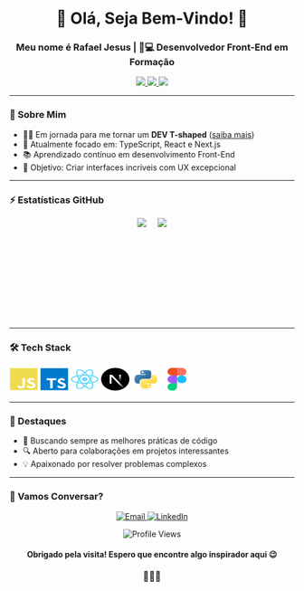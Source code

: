 <h1 align="center">🌌 Olá, Seja Bem-Vindo! 🌌</h1>

<h3 align="center">
  Meu nome é Rafael Jesus | 👨💻 Desenvolvedor Front-End em Formação
</h3>

<p align="center">
  <a href="https://github.com/HEROjesus?tab=repositories">
    <img src="https://img.shields.io/badge/Portfólio-Repositórios-blue?style=flat&logo=github">
  </a>
  <a href="https://www.linkedin.com/in/rafael-jesus-779421208/">
    <img src="https://img.shields.io/badge/-LinkedIn-blue?style=flat&logo=linkedin&logoColor=white">
  </a>
  <a href="mailto:rafaeldejesus200000@gmail.com">
    <img src="https://img.shields.io/badge/-Gmail-c14438?style=flat&logo=gmail&logoColor=white">
  </a>
</p>

---

### 🚀 Sobre Mim
- 👨‍🚀 Em jornada para me tornar um **DEV T-shaped** ([saiba mais](https://www.alura.com.br/artigos/o-que-e-um-profissional-t-shaped))
- 🌱 Atualmente focado em: TypeScript, React e Next.js
- 📚 Aprendizado contínuo em desenvolvimento Front-End
- 🎯 Objetivo: Criar interfaces incríveis com UX excepcional

---

### ⚡ Estatísticas GitHub

<div align="center" style="display: flex; gap: 20px; justify-content: center">
  <img height="180em" src="https://github-readme-stats.vercel.app/api?username=HEROjesus&show_icons=true&theme=holi&include_all_commits=true&count_private=true"/>
  <img height="180em" src="https://github-readme-stats.vercel.app/api/top-langs/?username=HEROjesus&layout=compact&theme=holi"/>
</div>

---

### 🛠 Tech Stack

<div style="display: inline_block; margin: 20px 0">
  <img align="center" alt="JavaScript" height="40" width="50" src="https://raw.githubusercontent.com/devicons/devicon/master/icons/javascript/javascript-plain.svg">
  <img align="center" alt="TypeScript" height="40" width="50" src="https://raw.githubusercontent.com/devicons/devicon/master/icons/typescript/typescript-plain.svg">
  <img align="center" alt="React" height="40" width="50" src="https://raw.githubusercontent.com/devicons/devicon/master/icons/react/react-original.svg">
  <img align="center" alt="Next.js" height="40" width="50" src="https://raw.githubusercontent.com/devicons/devicon/master/icons/nextjs/nextjs-original.svg">
  <img align="center" alt="Python" height="40" width="50" src="https://raw.githubusercontent.com/devicons/devicon/master/icons/python/python-original.svg">
  <img align="center" alt="Figma" height="40" width="50" src="https://raw.githubusercontent.com/devicons/devicon/master/icons/figma/figma-original.svg">
</div>

---

### 🌟 Destaques
- 📌 Buscando sempre as melhores práticas de código
- 🔍 Aberto para colaborações em projetos interessantes
- 💡 Apaixonado por resolver problemas complexos

---

### 🤝 Vamos Conversar?
<p align="center">
  <a href="mailto:rafaeldejesus200000@gmail.com">
    <img src="https://img.icons8.com/color/48/000000/gmail.png" alt="Email"/>
  </a>
  <a href="https://www.linkedin.com/in/rafael-jesus-779421208/">
    <img src="https://img.icons8.com/color/48/000000/linkedin.png" alt="LinkedIn"/>
  </a>
</p>

<p align="center">
  <img src="https://komarev.com/ghpvc/?username=HEROjesus&color=blueviolet" alt="Profile Views"/>
</p>

<h4 align="center">Obrigado pela visita! Espero que encontre algo inspirador aqui 😉</h4>
<h3 align="center" style="margin-top: 20px">🚀🚀🚀</h3>
